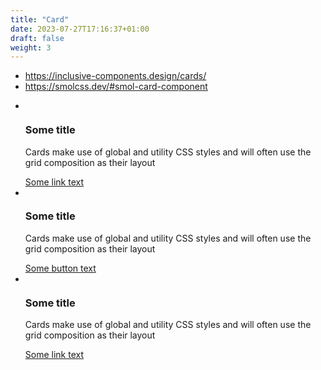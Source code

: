 ```yaml
---
title: "Card"
date: 2023-07-27T17:16:37+01:00
draft: false
weight: 3
---
```


- https://inclusive-components.design/cards/
- https://smolcss.dev/#smol-card-component


<ul role="list" class="grid" data-layout="33x3">
  <li class="card | flow" style="--flow-space: 1rem;">
    <img src="/img/milad-moafi-EoUCAeAMt84-unsplash.jpg" alt="" />
    <h3>Some title</h3>
    <p>Cards make use of global and utility CSS styles and will often use the grid composition as their layout</p>
    <a href="#">Some link text</a>  
  </li>
   <li class="card | flow" style="--flow-space: 1rem;">
    <img src="/img/milad-moafi-EoUCAeAMt84-unsplash.jpg" alt="" />
    <h3>Some title</h3>
    <p>Cards make use of global and utility CSS styles and will often use the grid composition as their layout</p>
    <a href="#" class="button w-full">Some button text</a>
  </li>
   <li class="card | flow" style="--flow-space: 1rem;">
    <img src="/img/milad-moafi-EoUCAeAMt84-unsplash.jpg" alt="" />
    <h3>Some title</h3>
    <p>Cards make use of global and utility CSS styles and will often use the grid composition as their layout</p>
    <a href="#">Some link text</a>
  </li>
</ul>